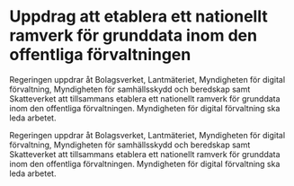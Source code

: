 # Uppdrag att etablera ett nationellt ramverk för grunddata inom den offentliga förvaltningen

Regeringen uppdrar åt Bolagsverket, Lantmäteriet, Myndigheten för digital förvaltning, Myndigheten för samhällsskydd och beredskap samt Skatteverket att tillsammans etablera ett nationellt ramverk för grunddata inom den offentliga förvaltningen. Myndigheten för digital förvaltning ska leda arbetet.

Regeringen uppdrar åt Bolagsverket, Lantmäteriet, Myndigheten för digital förvaltning, Myndigheten för samhällsskydd och beredskap samt Skatteverket att tillsammans etablera ett nationellt ramverk för grunddata inom den offentliga förvaltningen. Myndigheten för digital förvaltning ska leda arbetet.
